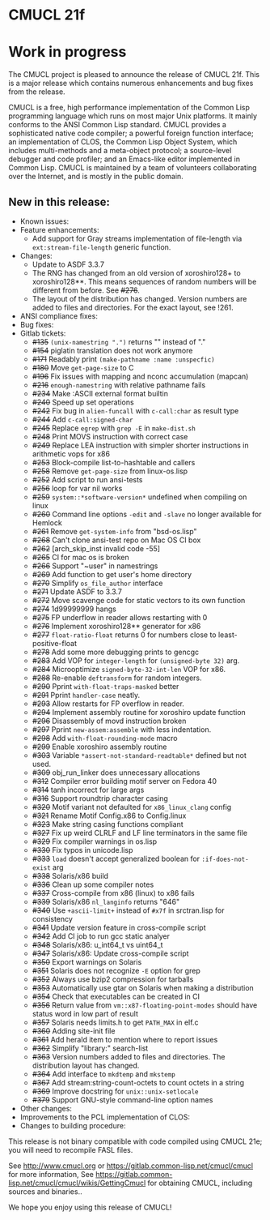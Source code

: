 # CMUCL 21f

# Work in progress

The CMUCL project is pleased to announce the release of CMUCL 21f.
This is a major release which contains numerous enhancements and bug
fixes from the <previous> release.

CMUCL is a free, high performance implementation of the Common Lisp
programming language which runs on most major Unix platforms. It
mainly conforms to the ANSI Common Lisp standard. CMUCL provides a
sophisticated native code compiler; a powerful foreign function
interface; an implementation of CLOS, the Common Lisp Object System,
which includes multi-methods and a meta-object protocol; a
source-level debugger and code profiler; and an Emacs-like editor
implemented in Common Lisp. CMUCL is maintained by a team of
volunteers collaborating over the Internet, and is mostly in the
public domain.

## New in this release:
  * Known issues:
  * Feature enhancements:
    * Add support for Gray streams implementation of file-length via
      `ext:stream-file-length` generic function.
  * Changes:
    * Update to ASDF 3.3.7
    * The RNG has changed from an old version of xoroshiro128+ to
      xoroshiro128**.  This means sequences of random numbers will be
      different from before.  See ~~#276~~.
    * The layout of the distribution has changed.  Version numbers are
      added to files and directories.  For the exact layout, see !261.
  * ANSI compliance fixes:
  * Bug fixes:
  * Gitlab tickets:
    * ~~#135~~ `(unix-namestring ".")` returns "" instead of "."
    * ~~#154~~ piglatin translation does not work anymore
    * ~~#171~~ Readably print `(make-pathname :name :unspecfic)`
    * ~~#180~~ Move `get-page-size` to C
    * ~~#196~~ Fix issues with mapping and nconc accumulation (mapcan)
    * ~~#216~~ `enough-namestring` with relative pathname fails
    * ~~#234~~ Make :ASCII external format builtin
    * ~~#240~~ Speed up set operations
    * ~~#242~~ Fix bug in `alien-funcall` with `c-call:char` as result type
    * ~~#244~~ Add `c-call:signed-char`
    * ~~#245~~ Replace `egrep` with `grep -E` in `make-dist.sh`
    * ~~#248~~ Print MOVS instruction with correct case
    * ~~#249~~ Replace LEA instruction with simpler shorter instructions in arithmetic vops for x86
    * ~~#253~~ Block-compile list-to-hashtable and callers
    * ~~#258~~ Remove `get-page-size` from linux-os.lisp
    * ~~#252~~ Add script to run ansi-tests
    * ~~#256~~ loop for var nil works
    * ~~#259~~ `system::*software-version*` undefined when compiling
      on linux
    * ~~#260~~ Command line options `-edit` and `-slave` no longer
      available for Hemlock
    * ~~#261~~ Remove `get-system-info` from "bsd-os.lisp"
    * ~~#268~~ Can't clone ansi-test repo on Mac OS CI box
    * ~~#262~~ [arch_skip_inst invalid code -55]
    * ~~#265~~ CI for mac os is broken
    * ~~#266~~ Support "~user" in namestrings
    * ~~#269~~ Add function to get user's home directory
    * ~~#270~~ Simplify `os_file_author` interface
    * ~~#271~~ Update ASDF to 3.3.7
    * ~~#272~~ Move scavenge code for static vectors to its own function
    * ~~#274~~ 1d99999999 hangs
    * ~~#275~~ FP underflow in reader allows restarting with 0
    * ~~#276~~ Implement xoroshiro128** generator for x86
    * ~~#277~~ `float-ratio-float` returns 0 for numbers close to
      least-positive-float
    * ~~#278~~ Add some more debugging prints to gencgc
    * ~~#283~~ Add VOP for `integer-length` for `(unsigned-byte 32)` arg.
    * ~~#284~~ Microoptimize `signed-byte-32-int-len` VOP for x86.
    * ~~#288~~ Re-enable `deftransform` for random integers.
    * ~~#290~~ Pprint `with-float-traps-masked` better
    * ~~#291~~ Pprint `handler-case` neatly.
    * ~~#293~~ Allow restarts for FP overflow in reader.
    * ~~#294~~ Implement assembly routine for xoroshiro update function
    * ~~#296~~ Disassembly of movd instruction broken
    * ~~#297~~ Pprint `new-assem:assemble` with less indentation.
    * ~~#298~~ Add `with-float-rounding-mode` macro
    * ~~#299~~ Enable xoroshiro assembly routine
    * ~~#303~~ Variable `*assert-not-standard-readtable*` defined but
      not used.
    * ~~#309~~ obj_run_linker does unnecessary allocations
    * ~~#312~~ Compiler error building motif server on Fedora 40
    * ~~#314~~ tanh incorrect for large args
    * ~~#316~~ Support roundtrip character casing
    * ~~#320~~ Motif variant not defaulted for `x86_linux_clang` config
    * ~~#321~~ Rename Motif Config.x86 to Config.linux
    * ~~#323~~ Make string casing functions compliant
    * ~~#327~~ Fix up weird CLRLF and LF line terminators in the same file
    * ~~#329~~ Fix compiler warnings in os.lisp
    * ~~#330~~ Fix typos in unicode.lisp
    * ~~#333~~ `load` doesn't accept generalized boolean for
      `:if-does-not-exist` arg
    * ~~#338~~ Solaris/x86 build
    * ~~#336~~ Clean up some compiler notes
    * ~~#337~~ Cross-compile from x86 (linux) to x86 fails
    * ~~#339~~ Solaris/x86 `nl_langinfo` returns "646"
    * ~~#340~~ Use `+ascii-limit+` instead of `#x7f` in srctran.lisp
      for consistency
    * ~~#341~~ Update version feature in cross-compile script
    * ~~#342~~ Add CI job to run gcc static analyer
    * ~~#348~~ Solaris/x86: u_int64_t vs uint64_t
    * ~~#347~~ Solaris/x86: Update cross-compile script
    * ~~#350~~ Export warnings on Solaris
    * ~~#351~~ Solaris does not recognize `-E` option for grep
    * ~~#352~~ Always use bzip2 compression for tarballs
    * ~~#353~~ Automatically use gtar on Solaris when making a distribution
    * ~~#354~~ Check that executables can be created in CI
    * ~~#356~~ Return value from `vm::x87-floating-point-modes` should
      have status word in low part of result
    * ~~#357~~ Solaris needs limits.h to get `PATH_MAX` in elf.c
    * ~~#360~~ Adding site-init file
    * ~~#361~~ Add herald item to mention where to report issues
    * ~~#362~~ Simplify "library:" search-list
    * ~~#363~~ Version numbers added to files and directories.  The
      distribution layout has changed.
    * ~~#364~~ Add interface to `mkdtemp` and `mkstemp`
    * ~~#367~~ Add stream:string-count-octets to count octets in a string
    * ~~#369~~ Improve docstring for `unix::unix-setlocale`
    * ~~#379~~ Support GNU-style command-line option names
  * Other changes:
  * Improvements to the PCL implementation of CLOS:
  * Changes to building procedure:

This release is not binary compatible with code compiled using CMUCL
21e; you will need to recompile FASL files.

See http://www.cmucl.org or
https://gitlab.common-lisp.net/cmucl/cmucl for more information,
See
https://gitlab.common-lisp.net/cmucl/cmucl/wikis/GettingCmucl
for obtaining CMUCL, including sources and binaries..


We hope you enjoy using this release of CMUCL!
